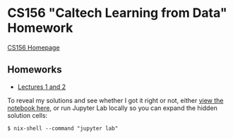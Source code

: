 # CS156 "Caltech Learning from Data" Homework

[CS156 Homepage](https://work.caltech.edu/telecourse)

## Homeworks

* [Lectures 1 and 2](HW1.ipynb)

To reveal my solutions and see whether I got it right or not, either [view the notebook here](https://nbviewer.jupyter.org/), or run Jupyter Lab locally so you can expand the hidden solution cells:

```
$ nix-shell --command "jupyter lab"
```
